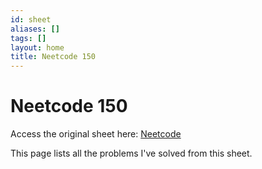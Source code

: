 ```yaml
---
id: sheet
aliases: []
tags: []
layout: home
title: Neetcode 150
---
```


# Neetcode 150

Access the original sheet here: [Neetcode](https://neetcode.io/practice)

This page lists all the problems I've solved from this sheet.
